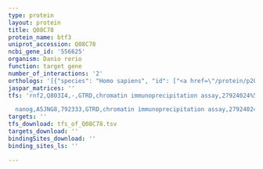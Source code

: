 ```yaml
---
type: protein
layout: protein
title: Q08C78
protein_name: btf3
uniprot_accession: Q08C78
ncbi_gene_id: '556625'
organism: Danio rerio
function: target gene
number_of_interactions: '2'
orthologs: '[{"species": "Homo sapiens", "id": ["<a href=\"/protein/p20290\">P20290</a>"]}, {"species": "Rattus norvegicus", "id": ["M0R5M7", "<a href=\"/protein/q5u3y8\">Q5U3Y8</a>"]}, {"species": "Drosophila melanogaster", "id": ["<a href=\"/protein/q7km15\">Q7KM15</a>"]}, {"species": "Caenorhabditis elegans", "id": ["<a href=\"/protein/q18885\">Q18885</a>"]}, {"species": "Saccharomyces cerevisiae", "id": ["<a href=\"/protein/p40314\">P40314</a>", "<a href=\"/protein/q02642\">Q02642</a>"]}]'
jaspar_matrices: ''
tfs: 'rnf2,Q803I4,-,GTRD,chromatin immunoprecipitation assay,27924024%5Buid%5D,No

  nanog,A5JNG8,792333,GTRD,chromatin immunoprecipitation assay,27924024%5Buid%5D,No'
targets: ''
tfs_download: tfs_of_Q08C78.tsv
targets_download: ''
bindingSites_download: ''
binding_sites_ls: ''

---
```

